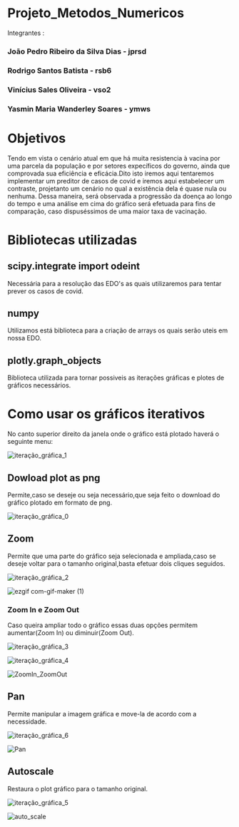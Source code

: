 # Projeto_Metodos_Numericos
Integrantes : 
### João Pedro Ribeiro da Silva Dias - jprsd
### Rodrigo Santos Batista - rsb6
### Vinícius Sales Oliveira - vso2
### Yasmin Maria Wanderley Soares - ymws

# Objetivos
Tendo em vista o cenário atual em que há muita resistencia à vacina por uma parcela da população e por setores expecíficos do governo, ainda que comprovada sua eficiência e eficácia.Dito isto iremos aqui tentaremos implementar um preditor de casos de covid e iremos aqui estabelecer um contraste, projetanto um cenário no qual a existência dela é quase nula ou nenhuma. Dessa maneira, será observada a progressão da doença ao longo do tempo e uma análise em cima do gráfico será efetuada para fins de comparação, caso dispuséssimos de uma maior taxa de vacinação.

# Bibliotecas utilizadas
## scipy.integrate import odeint
Necessária para a resolução das EDO's as quais utilizaremos para tentar prever os casos de covid.
## numpy
Utilizamos está biblioteca para a criação de arrays os quais serão uteis em nossa EDO.
## plotly.graph_objects
Biblioteca utilizada para tornar possiveis as iterações gráficas e plotes de gráficos necessários.

# Como usar os gráficos iterativos
No canto superior direito da janela onde o gráfico está plotado haverá o seguinte menu:

![iteração_gráfica_1](https://user-images.githubusercontent.com/78371415/166106807-c1ac06a4-5608-443e-a09b-4746b3193094.png)

## Dowload plot as png
Permite,caso se deseje ou seja necessário,que seja feito o download do gráfico plotado em formato de png.

![iteração_gráfica_0](https://user-images.githubusercontent.com/78371415/166106980-8fe9d340-a2d2-4297-a382-09d0d18e4c83.png)

## Zoom
Permite que uma parte do gráfico seja selecionada e ampliada,caso se deseje voltar para o tamanho original,basta efetuar dois cliques seguidos.

![iteração_gráfica_2](https://user-images.githubusercontent.com/78371415/166107184-a65d5d1f-c063-4cf5-93ec-123b57ad52f5.png)

![ezgif com-gif-maker (1)](https://user-images.githubusercontent.com/78371415/166107718-9aca9b42-056f-49d3-9f0f-b0d242e31b4d.gif)

### Zoom In e Zoom Out
Caso queira ampliar todo o gráfico essas duas opções permitem aumentar(Zoom In) ou diminuir(Zoom Out).

![iteração_gráfica_3](https://user-images.githubusercontent.com/78371415/166107961-306ad192-12aa-438b-832d-ac976bfe902f.png)

![iteração_gráfica_4](https://user-images.githubusercontent.com/78371415/166108011-da898a26-1de1-4149-844a-40e0571a86e1.png)

![ZoomIn_ZoomOut](https://user-images.githubusercontent.com/78371415/166108038-e2bd879f-293f-4f42-ba66-f35108e636d5.gif)

## Pan
Permite manipular a imagem gráfica e move-la de acordo com a necessidade.

![iteração_gráfica_6](https://user-images.githubusercontent.com/78371415/166108576-df70ae39-7888-4e0d-a210-66c86e2830d4.png)

![Pan](https://user-images.githubusercontent.com/78371415/166108655-ae15cd27-644b-4901-949a-736c9d118ded.gif)

## Autoscale
Restaura o plot gráfico para o tamanho original.

![iteração_gráfica_5](https://user-images.githubusercontent.com/78371415/166108241-b0f3a459-be67-48f2-aac3-9f2a4d1cc395.png)

![auto_scale](https://user-images.githubusercontent.com/78371415/166108450-ab198708-48d5-4f96-be89-e9ab8a4bb1ce.gif)



